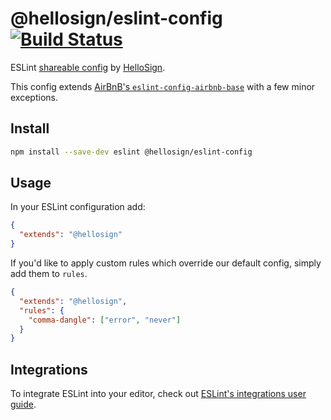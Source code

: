 # @hellosign/eslint-config [![Build Status](https://travis-ci.org/hellosign/eslint-config.svg?branch=master)](https://travis-ci.org/hellosign/eslint-config)

ESLint [shareable config](http://eslint.org/docs/developer-guide/shareable-configs.html) by [HelloSign](https://www.hellosign.com).

This config extends [AirBnB's `eslint-config-airbnb-base`](https://www.npmjs.com/package/eslint-config-airbnb-base) with a few minor exceptions.

## Install

```bash
npm install --save-dev eslint @hellosign/eslint-config
```

## Usage

In your ESLint configuration add:

```json
{
  "extends": "@hellosign"
}
```

If you'd like to apply custom rules which override our default config, simply add them to `rules`.

```json
{
  "extends": "@hellosign",
  "rules": {
    "comma-dangle": ["error", "never"]
  }
}
```

## Integrations

To integrate ESLint into your editor, check out [ESLint's integrations user guide](https://eslint.org/docs/user-guide/integrations).
